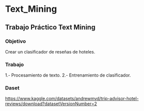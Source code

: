 # Text_Mining
## Trabajo Práctico Text Mining
### Objetivo
Crear un clasificador de reseñas de hoteles.

### Trabajo
1.- Procesamiento de texto.
2.- Entrenamiento de clasificador.

### Daset
https://www.kaggle.com/datasets/andrewmvd/trip-advisor-hotel-reviews/download?datasetVersionNumber=2
